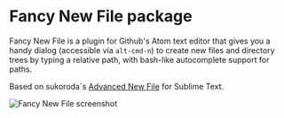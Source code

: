 # Fancy New File package

Fancy New File is a plugin for Github's Atom text editor that gives you a
handy dialog (accessible via `alt-cmd-n`) to create new files and
directory trees by typing a relative path, with bash-like autocomplete support
for paths.

Based on sukoroda`s
[Advanced New File](https://github.com/skuroda/Sublime-AdvancedNewFile)
for Sublime Text.

![Fancy New File screenshot](http://i.imgur.com/IrBWQ8p.png)
